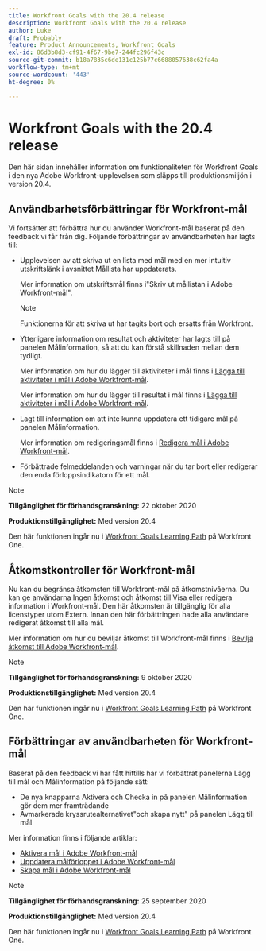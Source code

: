 ```yaml
---
title: Workfront Goals with the 20.4 release
description: Workfront Goals with the 20.4 release
author: Luke
draft: Probably
feature: Product Announcements, Workfront Goals
exl-id: 86d3b8d3-cf91-4f67-9be7-244fc296f43c
source-git-commit: b18a7835c6de131c125b77c6688057638c62fa4a
workflow-type: tm+mt
source-wordcount: '443'
ht-degree: 0%

---
```


# Workfront Goals with the 20.4 release

Den här sidan innehåller information om funktionaliteten för Workfront Goals i den nya Adobe Workfront-upplevelsen som släpps till produktionsmiljön i version 20.4.

## Användbarhetsförbättringar för Workfront-mål

Vi fortsätter att förbättra hur du använder Workfront-mål baserat på den feedback vi får från dig. Följande förbättringar av användbarheten har lagts till:

* Upplevelsen av att skriva ut en lista med mål med en mer intuitiv utskriftslänk i avsnittet Mållista har uppdaterats.

  Mer information om utskriftsmål finns i&quot;Skriv ut mållistan i Adobe Workfront-mål&quot;.

  >[!NOTE]
  >
  >  Funktionerna för att skriva ut har tagits bort och ersatts från Workfront.


* Ytterligare information om resultat och aktiviteter har lagts till på panelen Målinformation, så att du kan förstå skillnaden mellan dem tydligt.

  Mer information om hur du lägger till aktiviteter i mål finns i [Lägga till aktiviteter i mål i Adobe Workfront-mål](../../../workfront-goals/results-and-activities/add-activities-to-goals.md).

  Mer information om hur du lägger till resultat i mål finns i [Lägga till aktiviteter i mål i Adobe Workfront-mål](../../../workfront-goals/results-and-activities/add-activities-to-goals.md).

* Lagt till information om att inte kunna uppdatera ett tidigare mål på panelen Målinformation.

  Mer information om redigeringsmål finns i [Redigera mål i Adobe Workfront-mål](../../../workfront-goals/goal-management/edit-goals.md).

* Förbättrade felmeddelanden och varningar när du tar bort eller redigerar den enda förloppsindikatorn för ett mål.

>[!NOTE]
>
>**Tillgänglighet för förhandsgranskning:** 22 oktober 2020
>
>**Produktionstillgänglighet:** Med version 20.4

Den här funktionen ingår nu i [Workfront Goals Learning Path](https://experienceleague.adobe.com/en/docs/workfront-learn/tutorials-workfront/home) på Workfront One.

## Åtkomstkontroller för Workfront-mål

Nu kan du begränsa åtkomsten till Workfront-mål på åtkomstnivåerna. Du kan ge användarna Ingen åtkomst och åtkomst till Visa eller redigera information i Workfront-mål. Den här åtkomsten är tillgänglig för alla licenstyper utom Extern. Innan den här förbättringen hade alla användare redigerat åtkomst till alla mål.

Mer information om hur du beviljar åtkomst till Workfront-mål finns i [Bevilja åtkomst till Adobe Workfront-mål](../../../administration-and-setup/add-users/configure-and-grant-access/grant-access-goals.md).

>[!NOTE]
>
>**Tillgänglighet för förhandsgranskning:** 9 oktober 2020
>
>**Produktionstillgänglighet:** Med version 20.4

Den här funktionen ingår nu i [Workfront Goals Learning Path](https://experienceleague.adobe.com/en/docs/workfront-learn/tutorials-workfront/home) på Workfront One.

## Förbättringar av användbarheten för Workfront-mål

Baserat på den feedback vi har fått hittills har vi förbättrat panelerna Lägg till mål och Målinformation på följande sätt:

* De nya knapparna Aktivera och Checka in på panelen Målinformation gör dem mer framträdande 
* Avmarkerade kryssrutealternativet&quot;och skapa nytt&quot; på panelen Lägg till mål

Mer information finns i följande artiklar:

* [Aktivera mål i Adobe Workfront-mål](../../../workfront-goals/goal-management/activate-goals.md)
* [Uppdatera målförloppet i Adobe Workfront-mål](../../../workfront-goals/goal-review-and-workfront-goals-sections/check-in-goals.md)
* [Skapa mål i Adobe Workfront-mål](../../../workfront-goals/goal-management/create-goals.md)

>[!NOTE]
>
>**Tillgänglighet för förhandsgranskning:** 25 september 2020
>
>**Produktionstillgänglighet:** Med version 20.4

Den här funktionen ingår nu i [Workfront Goals Learning Path](https://experienceleague.adobe.com/en/docs/workfront-learn/tutorials-workfront/home) på Workfront One.

